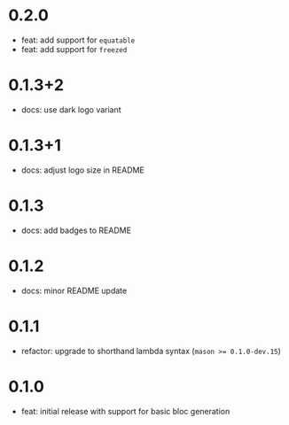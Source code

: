 # 0.2.0

- feat: add support for `equatable`
- feat: add support for `freezed`

# 0.1.3+2

- docs: use dark logo variant

# 0.1.3+1

- docs: adjust logo size in README

# 0.1.3

- docs: add badges to README

# 0.1.2

- docs: minor README update

# 0.1.1

- refactor: upgrade to shorthand lambda syntax (`mason >= 0.1.0-dev.15`)

# 0.1.0

- feat: initial release with support for basic bloc generation
